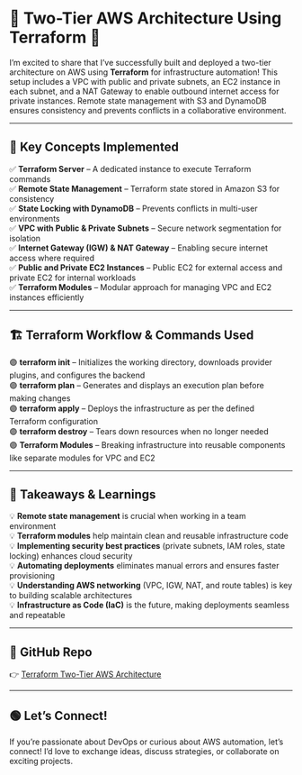 # 🚀 Two-Tier AWS Architecture Using Terraform 🚀

I’m excited to share that I’ve successfully built and deployed a two-tier architecture on AWS using **Terraform** for infrastructure automation! This setup includes a VPC with public and private subnets, an EC2 instance in each subnet, and a NAT Gateway to enable outbound internet access for private instances. Remote state management with S3 and DynamoDB ensures consistency and prevents conflicts in a collaborative environment.

---

## 🌟 **Key Concepts Implemented**  
✅ **Terraform Server** – A dedicated instance to execute Terraform commands  
✅ **Remote State Management** – Terraform state stored in Amazon S3 for consistency  
✅ **State Locking with DynamoDB** – Prevents conflicts in multi-user environments  
✅ **VPC with Public & Private Subnets** – Secure network segmentation for isolation  
✅ **Internet Gateway (IGW) & NAT Gateway** – Enabling secure internet access where required  
✅ **Public and Private EC2 Instances** – Public EC2 for external access and private EC2 for internal workloads  
✅ **Terraform Modules** – Modular approach for managing VPC and EC2 instances efficiently  

---

## 🏗️ **Terraform Workflow & Commands Used**  
🟣 **terraform init** – Initializes the working directory, downloads provider plugins, and configures the backend  
🟣 **terraform plan** – Generates and displays an execution plan before making changes  
🟣 **terraform apply** – Deploys the infrastructure as per the defined Terraform configuration  
🟣 **terraform destroy** – Tears down resources when no longer needed  
🟣 **Terraform Modules** – Breaking infrastructure into reusable components like separate modules for VPC and EC2  

---

## 🚀 **Takeaways & Learnings**  
💡 **Remote state management** is crucial when working in a team environment  
💡 **Terraform modules** help maintain clean and reusable infrastructure code  
💡 **Implementing security best practices** (private subnets, IAM roles, state locking) enhances cloud security  
💡 **Automating deployments** eliminates manual errors and ensures faster provisioning  
💡 **Understanding AWS networking** (VPC, IGW, NAT, and route tables) is key to building scalable architectures  
💡 **Infrastructure as Code (IaC)** is the future, making deployments seamless and repeatable  

---

## 🔗 **GitHub Repo**  
👉 [Terraform Two-Tier AWS Architecture](https://lnkd.in/g2aGEc_f)  

---

## 🟢 **Let’s Connect!**  
If you’re passionate about DevOps or curious about AWS automation, let’s connect! I’d love to exchange ideas, discuss strategies, or collaborate on exciting projects.  

